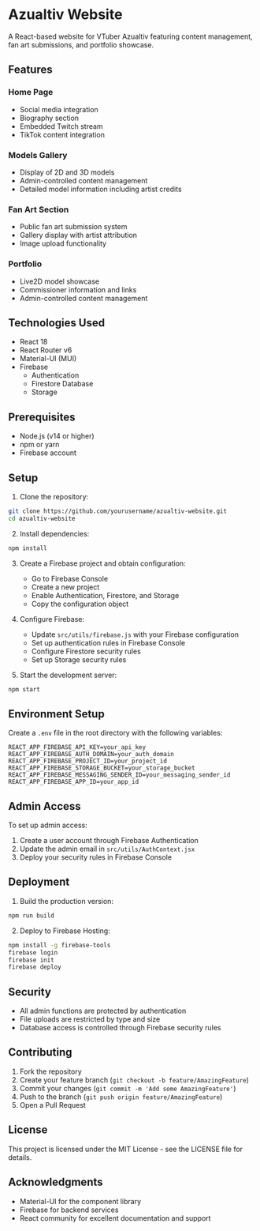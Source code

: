 # Azualtiv Website

A React-based website for VTuber Azualtiv featuring content management, fan art submissions, and portfolio showcase.

## Features

### Home Page
- Social media integration
- Biography section
- Embedded Twitch stream
- TikTok content integration

### Models Gallery
- Display of 2D and 3D models
- Admin-controlled content management
- Detailed model information including artist credits

### Fan Art Section
- Public fan art submission system
- Gallery display with artist attribution
- Image upload functionality

### Portfolio
- Live2D model showcase
- Commissioner information and links
- Admin-controlled content management

## Technologies Used

- React 18
- React Router v6
- Material-UI (MUI)
- Firebase
  - Authentication
  - Firestore Database
  - Storage

## Prerequisites

- Node.js (v14 or higher)
- npm or yarn
- Firebase account

## Setup

1. Clone the repository:
```bash
git clone https://github.com/yourusername/azualtiv-website.git
cd azualtiv-website
```

2. Install dependencies:
```bash
npm install
```

3. Create a Firebase project and obtain configuration:
   - Go to Firebase Console
   - Create a new project
   - Enable Authentication, Firestore, and Storage
   - Copy the configuration object

4. Configure Firebase:
   - Update `src/utils/firebase.js` with your Firebase configuration
   - Set up authentication rules in Firebase Console
   - Configure Firestore security rules
   - Set up Storage security rules

5. Start the development server:
```bash
npm start
```

## Environment Setup

Create a `.env` file in the root directory with the following variables:
```
REACT_APP_FIREBASE_API_KEY=your_api_key
REACT_APP_FIREBASE_AUTH_DOMAIN=your_auth_domain
REACT_APP_FIREBASE_PROJECT_ID=your_project_id
REACT_APP_FIREBASE_STORAGE_BUCKET=your_storage_bucket
REACT_APP_FIREBASE_MESSAGING_SENDER_ID=your_messaging_sender_id
REACT_APP_FIREBASE_APP_ID=your_app_id
```

## Admin Access

To set up admin access:
1. Create a user account through Firebase Authentication
2. Update the admin email in `src/utils/AuthContext.jsx`
3. Deploy your security rules in Firebase Console

## Deployment

1. Build the production version:
```bash
npm run build
```

2. Deploy to Firebase Hosting:
```bash
npm install -g firebase-tools
firebase login
firebase init
firebase deploy
```

## Security

- All admin functions are protected by authentication
- File uploads are restricted by type and size
- Database access is controlled through Firebase security rules

## Contributing

1. Fork the repository
2. Create your feature branch (`git checkout -b feature/AmazingFeature`)
3. Commit your changes (`git commit -m 'Add some AmazingFeature'`)
4. Push to the branch (`git push origin feature/AmazingFeature`)
5. Open a Pull Request

## License

This project is licensed under the MIT License - see the LICENSE file for details.

## Acknowledgments

- Material-UI for the component library
- Firebase for backend services
- React community for excellent documentation and support